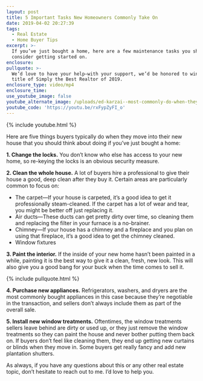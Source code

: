 ```yaml
---
layout: post
title: 5 Important Tasks New Homeowners Commonly Take On
date: 2019-04-02 20:27:39
tags:
  - Real Estate
  - Home Buyer Tips
excerpt: >-
  If you’ve just bought a home, here are a few maintenance tasks you should
  consider getting started on.
enclosure:
pullquote: >-
  We’d love to have your help—with your support, we’d be honored to win the
  title of Simply the Best Realtor of 2019.
enclosure_type: video/mp4
enclosure_time:
use_youtube_image: false
youtube_alternate_image: /uploads/ed-karzai--most-commonly-do-when-they-move-in-youtube.jpg
youtube_code: 'https://youtu.be/rxFypZyFI_o'
---
```


{% include youtube.html %}

Here are five things buyers typically do when they move into their new house that you should think about doing if you’ve just bought a home:&nbsp;

**1. Change the locks.** You don’t know who else has access to your new home, so re-keying the locks is an obvious security measure.&nbsp;

**2. Clean the whole house.** A lot of buyers hire a professional to give their house a good, deep clean after they buy it. Certain areas are particularly common to focus on:

* The carpet—If your house is carpeted, it’s a good idea to get it professionally steam-cleaned. If the carpet has a lot of wear and tear, you might be better off just replacing it.&nbsp;
* Air ducts—These ducts can get pretty dirty over time, so cleaning them and replacing the filter in your furnace is a no-brainer. &nbsp;
* Chimney—If your house has a chimney and a fireplace and you plan on using that fireplace, it’s a good idea to get the chimney cleaned.&nbsp;
* Window fixtures

**3. Paint the interior.** If the inside of your new home hasn’t been painted in a while, painting it is the best way to give it a clean, fresh, new look. This will also give you a good bang for your buck when the time comes to sell it.

{% include pullquote.html %}

**4. Purchase new appliances.** Refrigerators, washers, and dryers are the most commonly bought appliances in this case because they’re negotiable in the transaction, and sellers don’t always include them as part of the overall sale.&nbsp;

**5. Install new window treatments.** Oftentimes, the window treatments sellers leave behind are dirty or used up, or they just remove the window treatments so they can paint the house and never bother putting them back on. If buyers don’t feel like cleaning them, they end up getting new curtains or blinds when they move in. Some buyers get really fancy and add new plantation shutters.&nbsp;

As always, if you have any questions about this or any other real estate topic, don’t hesitate to reach out to me. I’d love to help you.<br>&nbsp;